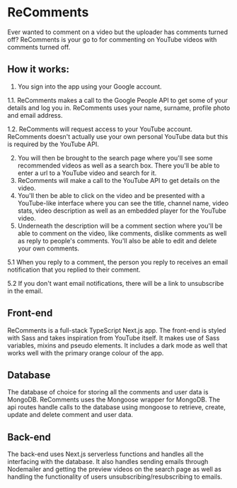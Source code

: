 # ReComments

Ever wanted to comment on a video but the uploader has comments turned off? ReComments is your go to for commenting on YouTube videos with comments turned off.

## How it works:

1.  You sign into the app using your Google account.

1.1. ReComments makes a call to the Google People API to get some of your details and log you in. ReComments uses your name, surname, profile photo and email address.

1.2. ReComments will request access to your YouTube account. ReComments doesn't actually use your own personal YouTube data but this is required by the YouTube API.

2.  You will then be brought to the search page where you'll see some recommended videos as well as a search box. There you'll be able to enter a url to a YouTube video and search for it.
3.  ReComments will make a call to the YouTube API to get details on the video.
4.  You'll then be able to click on the video and be presented with a YouTube-like interface where you can see the title, channel name, video stats, video description as well as an embedded player for the YouTube video.
5.  Underneath the description will be a comment section where you'll be able to comment on the video, like comments, dislike comments as well as reply to people's comments. You'll also be able to edit and delete your own comments.

5.1 When you reply to a comment, the person you reply to receives an email notification that you replied to their comment.

5.2 If you don't want email notifications, there will be a link to unsubscribe in the email.

## Front-end

ReComments is a full-stack TypeScript Next.js app. The front-end is styled with Sass and takes inspiration from YouTube itself. It makes use of Sass variables, mixins and pseudo elements. It includes a dark mode as well that works well with the primary orange colour of the app.

## Database

The database of choice for storing all the comments and user data is MongoDB. ReComments uses the Mongoose wrapper for MongoDB. The api routes handle calls to the database using mongoose to retrieve, create, update and delete comment and user data.

## Back-end

The back-end uses Next.js serverless functions and handles all the interfacing with the database. It also handles sending emails through Nodemailer and getting the preview videos on the search page as well as handling the functionality of users unsubscribing/resubscribing to emails.
